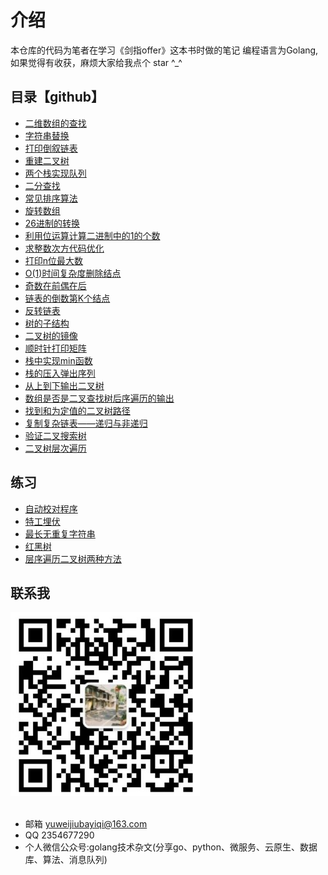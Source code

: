 # 介绍
本仓库的代码为笔者在学习《剑指offer》这本书时做的笔记
编程语言为Golang,如果觉得有收获，麻烦大家给我点个 star ^_^

## 目录【github】
- [二维数组的查找](https://github.com/yuwe1/jianzhioffer/tree/master/day01/demo1)
- [字符串替换](https://github.com/yuwe1/jianzhioffer/tree/master/day01/demo2)
- [打印倒叙链表](https://github.com/yuwe1/jianzhioffer/tree/master/day01/demo3)
- [重建二叉树](https://github.com/yuwe1/jianzhioffer/tree/master/day01/demo5)
- [两个栈实现队列](https://github.com/yuwe1/jianzhioffer/tree/master/day01/demo6)
- [二分查找](https://github.com/yuwe1/jianzhioffer/tree/master/day02/demo1)
- [常见排序算法](https://github.com/yuwe1/jianzhioffer/tree/master/day02/demo2)
- [旋转数组](https://github.com/yuwe1/jianzhioffer/tree/master/day02/demo3)
- [26进制的转换](https://github.com/yuwe1/jianzhioffer/tree/master/day02/demo5)
- [利用位运算计算二进制中的1的个数](https://github.com/yuwe1/jianzhioffer/tree/master/day02/demo6)
- [求整数次方代码优化](https://github.com/yuwe1/jianzhioffer/tree/master/day03/demo1)
- [打印n位最大数](https://github.com/yuwe1/jianzhioffer/tree/master/day03/demo2)
- [O(1)时间复杂度删除结点](https://github.com/yuwe1/jianzhioffer/tree/master/day03/demo3)
- [奇数在前偶在后](https://github.com/yuwe1/jianzhioffer/tree/master/day03/demo4)
- [链表的倒数第K个结点](https://github.com/yuwe1/jianzhioffer/tree/master/day03/demo5)
- [反转链表](https://github.com/yuwe1/jianzhioffer/tree/master/day03/demo6)
- [树的子结构](https://github.com/yuwe1/jianzhioffer/tree/master/day03/demo7)
- [二叉树的镜像](https://github.com/yuwe1/jianzhioffer/tree/master/day04/demo2)
- [顺时针打印矩阵](https://github.com/yuwe1/jianzhioffer/tree/master/day04/demo3)
- [栈中实现min函数](https://github.com/yuwe1/jianzhioffer/tree/master/day04/demo4)
- [栈的压入弹出序列](https://github.com/yuwe1/jianzhioffer/tree/master/day04/demo5)
- [从上到下输出二叉树](https://github.com/yuwe1/jianzhioffer/tree/master/day04/demo6)
- [数组是否是二叉查找树后序遍历的输出](https://github.com/yuwe1/jianzhioffer/tree/master/day04/demo7)
- [找到和为定值的二叉树路径](https://github.com/yuwe1/jianzhioffer/tree/master/day04/demo8)
- [复制复杂链表——递归与非递归](https://github.com/yuwe1/jianzhioffer/tree/master/day04/demo9)
- [验证二叉搜索树](https://github.com/yuwe1/jianzhioffer/tree/master/day05/demo3)
- [二叉树层次遍历](https://github.com/yuwe1/jianzhioffer/tree/master/day05/demo4)


## 练习
- [自动校对程序](https://github.com/yuwe1/jianzhioffer/tree/master/offer/day01/demo1)
- [特工埋伏](https://github.com/yuwe1/jianzhioffer/tree/master/offer/day01/demo2)
- [最长无重复字符串](https://github.com/yuwe1/jianzhioffer/tree/master/offer/day01/demo3)
- [红黑树](https://github.com/yuwe1/jianzhioffer/tree/master/offer/day01/demo5)
- [层序遍历二叉树两种方法](https://github.com/yuwe1/jianzhioffer/tree/master/offer/day01/demo6)


## 联系我
<div style="align: center">
<img src="./img/公众号.png"/>
</div>

<br/>

- 邮箱 yuweijiubayiqi@163.com
- QQ  2354677290
- 个人微信公众号:golang技术杂文(分享go、python、微服务、云原生、数据库、算法、消息队列)
